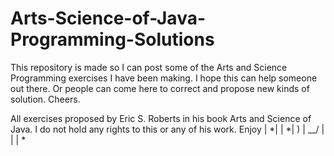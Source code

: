 # Arts-Science-of-Java-Programming-Solutions
This repository is made so I can post some of the Arts and Science Programming exercises I have been making. I hope this can help
someone out there. Or people can come here to correct and propose new kinds of solution. Cheers.

All exercises proposed by Eric S. Roberts in his book Arts and Science of Java. I do not hold any rights to this or any of his work.
Enjoy | *| | *|
           )
       | \__/ |
         |   | 
           *
